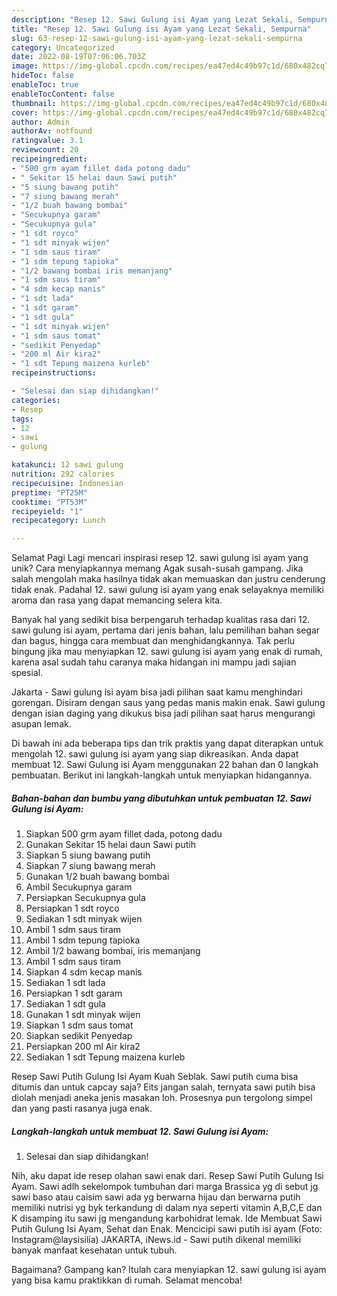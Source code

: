 ```yaml
---
description: "Resep 12. Sawi Gulung isi Ayam yang Lezat Sekali, Sempurna"
title: "Resep 12. Sawi Gulung isi Ayam yang Lezat Sekali, Sempurna"
slug: 63-resep-12-sawi-gulung-isi-ayam-yang-lezat-sekali-sempurna
category: Uncategorized
date: 2022-08-19T07:06:06.703Z
image: https://img-global.cpcdn.com/recipes/ea47ed4c49b97c1d/680x482cq70/12-sawi-gulung-isi-ayam-foto-resep-utama.jpg
hideToc: false
enableToc: true
enableTocContent: false
thumbnail: https://img-global.cpcdn.com/recipes/ea47ed4c49b97c1d/680x482cq70/12-sawi-gulung-isi-ayam-foto-resep-utama.jpg
cover: https://img-global.cpcdn.com/recipes/ea47ed4c49b97c1d/680x482cq70/12-sawi-gulung-isi-ayam-foto-resep-utama.jpg
author: Admin
authorAv: notfound
ratingvalue: 3.1
reviewcount: 20
recipeingredient:
- "500 grm ayam fillet dada potong dadu"
- " Sekitar 15 helai daun Sawi putih"
- "5 siung bawang putih"
- "7 siung bawang merah"
- "1/2 buah bawang bombai"
- "Secukupnya garam"
- "Secukupnya gula"
- "1 sdt royco"
- "1 sdt minyak wijen"
- "1 sdm saus tiram"
- "1 sdm tepung tapioka"
- "1/2 bawang bombai iris memanjang"
- "1 sdm saus tiram"
- "4 sdm kecap manis"
- "1 sdt lada"
- "1 sdt garam"
- "1 sdt gula"
- "1 sdt minyak wijen"
- "1 sdm saus tomat"
- "sedikit Penyedap"
- "200 ml Air kira2"
- "1 sdt Tepung maizena kurleb"
recipeinstructions:

- "Selesai dan siap dihidangkan!"
categories:
- Resep
tags:
- 12
- sawi
- gulung

katakunci: 12 sawi gulung 
nutrition: 292 calories
recipecuisine: Indonesian
preptime: "PT25M"
cooktime: "PT53M"
recipeyield: "1"
recipecategory: Lunch

---
```



Selamat Pagi Lagi mencari inspirasi resep 12. sawi gulung isi ayam yang unik? Cara menyiapkannya memang Agak susah-susah gampang. Jika salah mengolah maka hasilnya tidak akan memuaskan dan justru cenderung tidak enak. Padahal 12. sawi gulung isi ayam yang enak selayaknya memiliki aroma dan rasa yang dapat memancing selera kita.


Banyak hal yang sedikit bisa berpengaruh terhadap kualitas rasa dari 12. sawi gulung isi ayam, pertama dari jenis bahan, lalu pemilihan bahan segar dan bagus, hingga cara membuat dan menghidangkannya. Tak perlu bingung jika mau menyiapkan 12. sawi gulung isi ayam yang enak di rumah, karena asal sudah tahu caranya maka hidangan ini mampu jadi sajian spesial.

Jakarta - Sawi gulung isi ayam bisa jadi pilihan saat kamu menghindari gorengan. Disiram dengan saus yang pedas manis makin enak. Sawi gulung dengan isian daging yang dikukus bisa jadi pilihan saat harus mengurangi asupan lemak.


Di bawah ini ada beberapa tips dan trik praktis yang dapat diterapkan untuk mengolah 12. sawi gulung isi ayam yang siap dikreasikan. Anda dapat membuat 12. Sawi Gulung isi Ayam menggunakan 22 bahan dan 0 langkah pembuatan. Berikut ini langkah-langkah untuk menyiapkan hidangannya.

<!--inarticleads1-->

##### Bahan-bahan dan bumbu yang dibutuhkan untuk pembuatan 12. Sawi Gulung isi Ayam:

1. Siapkan 500 grm ayam fillet dada, potong dadu
1. Gunakan  Sekitar 15 helai daun Sawi putih
1. Siapkan 5 siung bawang putih
1. Siapkan 7 siung bawang merah
1. Gunakan 1/2 buah bawang bombai
1. Ambil Secukupnya garam
1. Persiapkan Secukupnya gula
1. Persiapkan 1 sdt royco
1. Sediakan 1 sdt minyak wijen
1. Ambil 1 sdm saus tiram
1. Ambil 1 sdm tepung tapioka
1. Ambil 1/2 bawang bombai, iris memanjang
1. Ambil 1 sdm saus tiram
1. Siapkan 4 sdm kecap manis
1. Sediakan 1 sdt lada
1. Persiapkan 1 sdt garam
1. Sediakan 1 sdt gula
1. Gunakan 1 sdt minyak wijen
1. Siapkan 1 sdm saus tomat
1. Siapkan sedikit Penyedap
1. Persiapkan 200 ml Air kira2
1. Sediakan 1 sdt Tepung maizena kurleb


Resep Sawi Putih Gulung Isi Ayam Kuah Seblak. Sawi putih cuma bisa ditumis dan untuk capcay saja? Eits jangan salah, ternyata sawi putih bisa diolah menjadi aneka jenis masakan loh. Prosesnya pun tergolong simpel dan yang pasti rasanya juga enak. 

<!--inarticleads2-->

##### Langkah-langkah untuk membuat 12. Sawi Gulung isi Ayam:


1. Selesai dan siap dihidangkan!

Nih, aku dapat ide resep olahan sawi enak dari. Resep Sawi Putih Gulung Isi Ayam. Sawi adlh sekelompok tumbuhan dari marga Brassica yg di sebut jg sawi baso atau caisim sawi ada yg berwarna hijau dan berwarna putih memiliki nutrisi yg byk terkandung di dalam nya seperti vitamin A,B,C,E dan K disamping itu sawi jg mengandung karbohidrat lemak. Ide Membuat Sawi Putih Gulung Isi Ayam, Sehat dan Enak. Mencicipi sawi putih isi ayam (Foto: Instagram@laysisilia) JAKARTA, iNews.id - Sawi putih dikenal memiliki banyak manfaat kesehatan untuk tubuh. 

Bagaimana? Gampang kan? Itulah cara menyiapkan 12. sawi gulung isi ayam yang bisa kamu praktikkan di rumah. Selamat mencoba!
